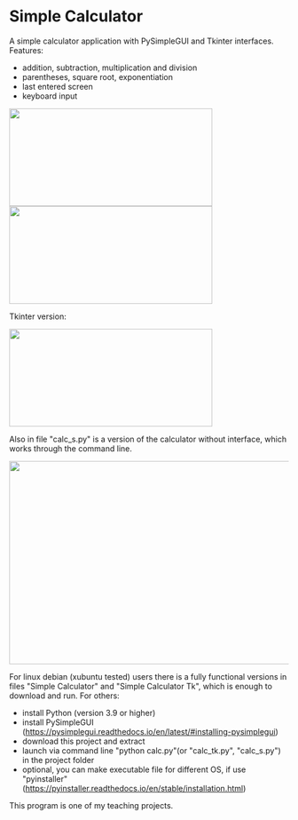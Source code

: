 # Simple Calculator
A simple calculator application with PySimpleGUI and Tkinter interfaces. Features:
- addition, subtraction, multiplication and division
- parentheses, square root, exponentiation
- last entered screen
- keyboard input

<img src="https://github.com/lestec-al/simple-calculator/raw/main/images/calc_pic_1.png" width="366" height="176" />
<img src="https://github.com/lestec-al/simple-calculator/raw/main/images/calc_pic_2.png" width="366" height="176" />

Tkinter version:

<img src="https://github.com/lestec-al/simple-calculator/raw/main/images/calc_pic_tk.png" width="366" height="176" />

Also in file "calc_s.py" is a version of the calculator without interface, which works through the command line.

<img src="https://github.com/lestec-al/simple-calculator/raw/main/images/calc_pic_s1.png" width="541" height="366" />

For linux debian (xubuntu tested) users there is a fully functional versions in files "Simple Calculator" and "Simple Calculator Tk", which is enough to download and run. For others:
- install Python (version 3.9 or higher)
- install PySimpleGUI (https://pysimplegui.readthedocs.io/en/latest/#installing-pysimplegui)
- download this project and extract
- launch via command line "python calc.py"(or "calc_tk.py", "calc_s.py") in the project folder
- optional, you can make executable file for different OS, if use "pyinstaller" (https://pyinstaller.readthedocs.io/en/stable/installation.html)

This program is one of my teaching projects.
